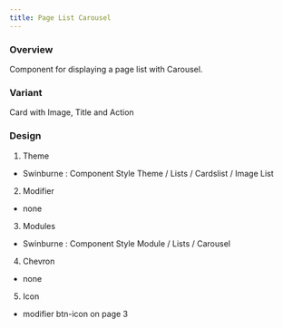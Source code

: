 ```yaml
---
title: Page List Carousel
---
```

### Overview
  Component for displaying a page list with Carousel.
### Variant 
  Card with Image, Title and Action
### Design
1. Theme
 * Swinburne : Component Style Theme / Lists / Cardslist / Image List
2. Modifier
 * none
3. Modules
 * Swinburne : Component Style Module / Lists / Carousel
4. Chevron
 * none
5. Icon
 * modifier btn-icon on page 3

